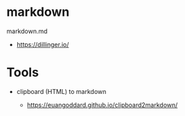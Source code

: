 # markdown

markdown.md

*   https://dillinger.io/

# Tools

*   clipboard (HTML) to markdown

    *   https://euangoddard.github.io/clipboard2markdown/

